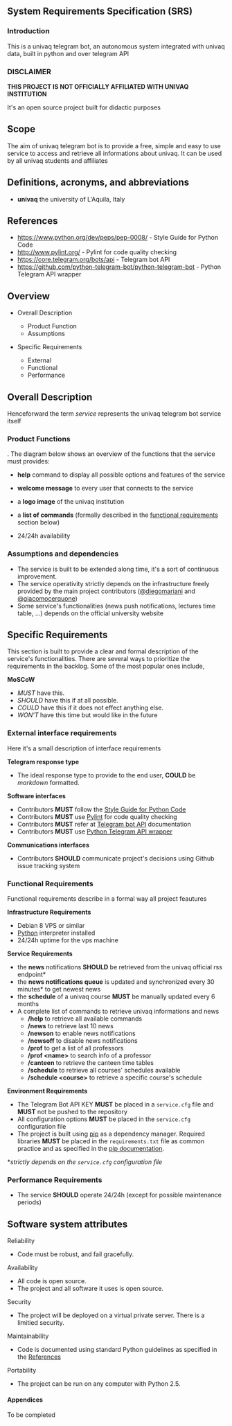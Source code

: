 ## System Requirements Specification (SRS)


### Introduction

This is a univaq telegram bot, an autonomous system integrated with univaq data, built in python and over telegram API

### DISCLAIMER ###
**THIS PROJECT IS NOT OFFICIALLY AFFILIATED WITH UNIVAQ INSTITUTION** 

It's an open source project built for didactic purposes

Scope
-------

The aim of univaq telegram bot is to provide a free, simple and easy to use service to access and retrieve all informations about univaq. It can be used by all univaq students and affiliates

Definitions, acronyms, and abbreviations 
----------------------------------------

- **univaq** the university of L'Aquila, Italy

References 
----------

* https://www.python.org/dev/peps/pep-0008/ - Style Guide for Python Code
* http://www.pylint.org/ - Pylint for code quality checking
* https://core.telegram.org/bots/api - Telegram bot API
* https://github.com/python-telegram-bot/python-telegram-bot - Python Telegram API wrapper


Overview
--------
* Overall Description
   + Product Function
   + Assumptions

* Specific Requirements 
   + External
   + Functional
   + Performance

Overall Description
-----------------
 Henceforward the term *service* represents the univaq telegram bot service itself
 
### Product Functions

.
 The diagram below shows an overview of the functions that the service must provides:

- **help** command to display all possible options and features of the service

- **welcome message** to every user that connects to the service
- a **logo image** of the univaq institution

- a **list of commands** (formally described in the [functional requirements](#functional-requirements) section below)
- 24/24h availability


### Assumptions and dependencies


- The service is built to be extended along time, it's a sort of continuous improvement.
- The service operativity strictly depends on the infrastructure freely provided by the main project contributors ([@diegomariani](http://diegomariani.com) and [@giacomocerquone](http://giacomocerquone.com))
- Some service's functionalities (news push notifications, lectures time table, ...) depends on the official university website

Specific Requirements
-----------------
	
This section is built to provide a clear and formal description of the service's functionalities.
There are several ways to prioritize the requirements in the backlog. Some of the most popular ones include,

**MoSCoW**

- *MUST* have this. 
- *SHOULD* have this if at all possible. 
- *COULD* have this if it does not effect anything else. 
- *WON'T* have this time but would like in the future

### External interface requirements


Here it's a small description of interface requirements

**Telegram response type**

- The ideal response type to provide to the end user, **COULD** be *markdown* formatted. 


**Software interfaces**

* Contributors **MUST** follow the [Style Guide for Python Code](https://www.python.org/dev/peps/pep-0008/)
* Contributors **MUST** use [Pylint](http://www.pylint.org/) for code quality checking
* Contributors **MUST** refer at [Telegram bot API](https://core.telegram.org/bots/api) documentation
* Contributors **MUST** use [Python Telegram API wrapper](https://github.com/python-telegram-bot/python-telegram-bot)

**Communications interfaces**


* Contributors **SHOULD** communicate project's decisions using Github issue tracking system 

### Functional Requirements


Functional requirements describe in a formal way all project feautures

**Infrastructure Requirements**

* Debian 8 VPS or similar
* [Python](https://www.python.org/) interpreter installed
* 24/24h uptime for the vps machine 

**Service Requirements**

* the **news** notifications **SHOULD** be retrieved from the univaq official rss endpoint*
* the **news notifications queue** is updated and synchronized every 30 minutes* to get newest news
* the **schedule** of a univaq course **MUST** be manually updated every 6 months
* A complete list of commands to retrieve univaq informations and news
    + **/help** to retrieve all available commands
    + **/news** to retrieve last 10 news
    + **/newson** to enable news notifications
    + **/newsoff** to disable news notifications
    + **/prof** to get a list of all professors
    + **/prof &lt;name&gt;** to search info of a professor
    + **/canteen** to retrieve the canteen time tables
    + **/schedule** to retrieve all courses' schedules available
    + **/schedule &lt;course&gt;** to retrieve a specific course's schedule

**Environment Requirements**

* The Telegram Bot API KEY **MUST** be placed in a `service.cfg` file and **MUST** not be pushed to the repository
* All configuration options **MUST** be placed in the `service.cfg` configuration file
* The project is built using [pip](https://pypi.python.org/pypi/pip) as a dependency manager. Required libraries **MUST** be placed in the `requirements.txt` file as common practice and as specified in the [pip documentation](https://pip.pypa.io/en/stable/).


**strictly depends on the `service.cfg` configuration file*

### Performance Requirements


* The service **SHOULD** operate 24/24h (except for possible maintenance periods)


Software system attributes
--------------------------

Reliability

* Code must be robust, and fail gracefully.

Availability

* All code is open source.
* The project and all software it uses is open source.


Security

* The project will be deployed on a virtual private server.  There is a limitied security.

Maintainability

* Code is documented using standard Python guidelines as specified in the [References](#references)

Portability

* The project can be run on any computer with Python 2.5.


#### Appendices


To be completed
